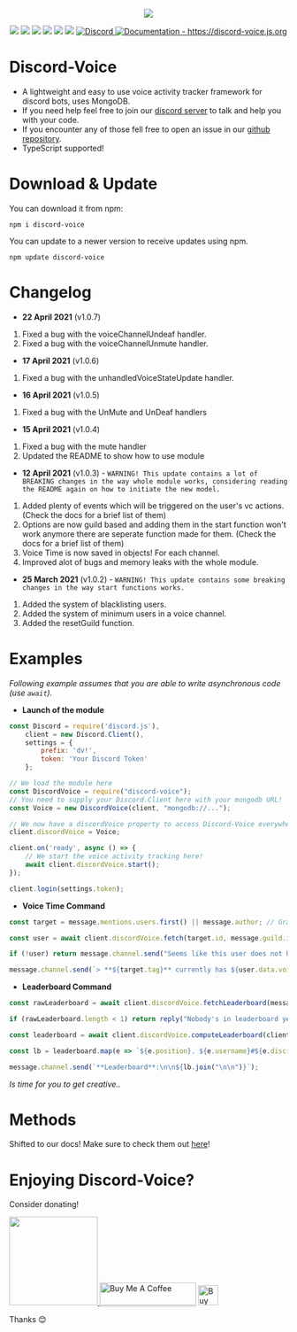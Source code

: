 <p align="center"><a href="https://nodei.co/npm/discord-voice/"><img src="https://nodei.co/npm/discord-voice.png"></a></p>
<p align="center"><img src="https://img.shields.io/npm/v/discord-voice?style=for-the-badge"> <img src="https://img.shields.io/github/repo-size/Lebyy/discord-voice?style=for-the-badge"> <img src="https://img.shields.io/npm/l/discord-voice?style=for-the-badge"> <img src="https://img.shields.io/npm/dt/discord-voice?style=for-the-badge"> <img src="https://img.shields.io/github/contributors/Lebyy/discord-voice?style=for-the-badge"> <img src="https://img.shields.io/github/package-json/dependency-version/Lebyy/discord-voice/mongoose?style=for-the-badge"> <a href="https://discord.gg/pndumb6J3t" target="_blank"> <img alt="Discord" src="https://img.shields.io/badge/Chat-Click%20here-7289d9?style=for-the-badge&logo=discord"> </a> <a href="https://discord-voice.js.org"><img src="https://img.shields.io/badge/Documentation-Click%20here-blue?style=for-the-badge" alt="Documentation - https://discord-voice.js.org"/></a></p>

# Discord-Voice
- A lightweight and easy to use voice activity tracker framework for discord bots, uses MongoDB.
- If you need help feel free to join our <a href="https://discord.gg/pndumb6J3t">discord server</a> to talk and help you with your code.
- If you encounter any of those fell free to open an issue in our <a href="https://github.com/Lebyy/discord-voice/issues">github repository</a>.
- TypeScript supported!

# Download & Update
You can download it from npm:
```cli
npm i discord-voice
```
You can update to a newer version to receive updates using npm.
```cli
npm update discord-voice
```

# Changelog
- **22 April 2021** (v1.0.7)
1. Fixed a bug with the voiceChannelUndeaf handler.
2. Fixed a bug with the voiceChannelUnmute handler. 

- **17 April 2021** (v1.0.6)
1. Fixed a bug with the unhandledVoiceStateUpdate handler.

- **16 April 2021** (v1.0.5)
1. Fixed a bug with the UnMute and UnDeaf handlers

- **15 April 2021** (v1.0.4)
1. Fixed a bug with the mute handler
2. Updated the README to show how to use module

- **12 April 2021** (v1.0.3) - `WARNING! This update contains a lot of BREAKING changes in the way whole module works, considering reading the README again on how to initiate the new model.`
1. Added plenty of events which will be triggered on the user's vc actions. (Check the docs for a brief list of them)
2. Options are now guild based and adding them in the start function won't work anymore there are seperate function made for them. (Check the docs for a brief list of them)
3. Voice Time is now saved in objects! For each channel.
4. Improved alot of bugs and memory leaks with the whole module.

- **25 March 2021** (v1.0.2) - `WARNING! This update contains some breaking changes in the way start functions works.`
1. Added the system of blacklisting users.
2. Added the system of minimum users in a voice channel.
3. Added the resetGuild function.

# Examples
*Following example assumes that you are able to write asynchronous code (use `await`).*

- **Launch of the module**
```js
const Discord = require('discord.js'),
    client = new Discord.Client(),
    settings = {
        prefix: 'dv!',
        token: 'Your Discord Token'
    };

// We load the module here
const DiscordVoice = require("discord-voice");
// You need to supply your Discord.Client here with your mongodb URL!
const Voice = new DiscordVoice(client, "mongodb://...");

// We now have a discordVoice property to access Discord-Voice everywhere!
client.discordVoice = Voice;

client.on('ready', async () => {
    // We start the voice activity tracking here!
    await client.discordVoice.start();
});

client.login(settings.token);
```

- **Voice Time Command**

```js
const target = message.mentions.users.first() || message.author; // Grab the target.

const user = await client.discordVoice.fetch(target.id, message.guild.id); // Selects the target from the database.

if (!user) return message.channel.send("Seems like this user does not have any Voice Activity so far..."); // If there isnt such user in the database, we send a message in general.

message.channel.send(`> **${target.tag}** currently has ${user.data.voiceTime.total}ms of Total Voice Time!`); // We show the voice time. (OPTIONAL: You can also use the ms package here if you want it to be more concise.)
```

- **Leaderboard Command**

```js
const rawLeaderboard = await client.discordVoice.fetchLeaderboard(message.guild.id, 10); // We grab top 10 users with most voice time in the current server.

if (rawLeaderboard.length < 1) return reply("Nobody's in leaderboard yet.");

const leaderboard = await client.discordVoice.computeLeaderboard(client, rawLeaderboard, true); // We process the leaderboard.

const lb = leaderboard.map(e => `${e.position}. ${e.username}#${e.discriminator}\nVoice Time: ${e.voiceTime.total}ms`); // We map the outputs.

message.channel.send(`**Leaderboard**:\n\n${lb.join("\n\n")}`);
```

*Is time for you to get creative..*

# Methods
Shifted to our docs! Make sure to check them out [here](https://discord-voice.js.org)!

# Enjoying Discord-Voice?
Consider donating! 

<a href="https://www.patreon.com/Lebyy">
  <img src="https://c5.patreon.com/external/logo/become_a_patron_button@2x.png" width="160">
</a>
<a href="https://www.buymeacoffee.com/lebyydev" target="_blank"><img src="https://www.buymeacoffee.com/assets/img/custom_images/orange_img.png" alt="Buy Me A Coffee" style="height: 41px !important;width: 174px !important;box-shadow: 0px 3px 2px 0px rgba(190, 190, 190, 0.5) !important;-webkit-box-shadow: 0px 3px 2px 0px rgba(190, 190, 190, 0.5) !important;" ></a>
<a href='https://ko-fi.com/N4N04B26C' target='_blank'><img height='36' style='border:0px;height:36px;' src='https://cdn.ko-fi.com/cdn/kofi3.png?v=2' border='0' alt='Buy Me a Coffee at ko-fi.com' /></a>

Thanks 😊
